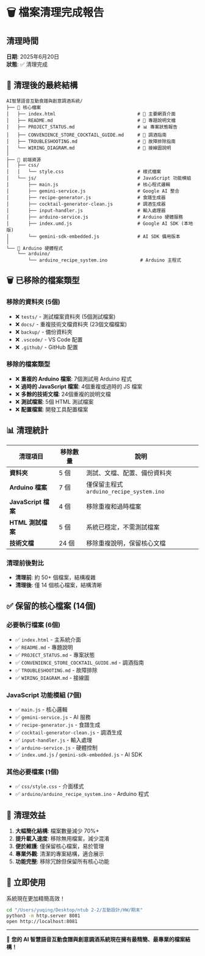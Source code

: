 # 🗑️ 檔案清理完成報告

## 清理時間
**日期**: 2025年6月20日  
**狀態**: ✅ 清理完成

## 📁 清理後的最終結構

```
AI智慧語音互動食譜與創意調酒系統/
├── 📄 核心檔案
│   ├── index.html                              # 🍳 主要網頁介面
│   ├── README.md                               # 📖 專題說明文檔
│   ├── PROJECT_STATUS.md                       # 📊 專案狀態報告
│   ├── CONVENIENCE_STORE_COCKTAIL_GUIDE.md     # 🍹 調酒指南
│   ├── TROUBLESHOOTING.md                      # 🔧 故障排除指南
│   └── WIRING_DIAGRAM.md                       # 🔌 接線圖說明
│
├── 🎨 前端資源
│   ├── css/
│   │   └── style.css                           # 樣式檔案
│   └── js/                                     # JavaScript 功能模組
│       ├── main.js                             # 核心程式邏輯
│       ├── gemini-service.js                   # Google AI 整合
│       ├── recipe-generator.js                 # 食譜生成器
│       ├── cocktail-generator-clean.js         # 調酒生成器
│       ├── input-handler.js                    # 輸入處理器
│       ├── arduino-service.js                  # Arduino 硬體服務
│       ├── index.umd.js                        # Google AI SDK (本地版)
│       └── gemini-sdk-embedded.js              # AI SDK 備用版本
│
└── 🤖 Arduino 硬體程式
    └── arduino/
        └── arduino_recipe_system.ino            # Arduino 主程式
```

## 🗑️ 已移除的檔案類型

### 移除的資料夾 (5個)
- ❌ `tests/` - 測試檔案資料夾 (5個測試檔案)
- ❌ `docs/` - 重複技術文檔資料夾 (23個文檔檔案)
- ❌ `backup/` - 備份資料夾
- ❌ `.vscode/` - VS Code 配置
- ❌ `.github/` - GitHub 配置

### 移除的檔案類型
- ❌ **重複的 Arduino 檔案**: 7個測試用 Arduino 程式
- ❌ **過時的 JavaScript 檔案**: 4個重複或過時的 JS 檔案
- ❌ **多餘的技術文檔**: 24個重複的說明文檔
- ❌ **測試檔案**: 5個 HTML 測試檔案
- ❌ **配置檔案**: 開發工具配置檔案

## 📊 清理統計

| 清理項目 | 移除數量 | 說明 |
|----------|----------|------|
| **資料夾** | 5 個 | 測試、文檔、配置、備份資料夾 |
| **Arduino 檔案** | 7 個 | 僅保留主程式 `arduino_recipe_system.ino` |
| **JavaScript 檔案** | 4 個 | 移除重複和過時檔案 |
| **HTML 測試檔案** | 5 個 | 系統已穩定，不需測試檔案 |
| **技術文檔** | 24 個 | 移除重複說明，保留核心文檔 |

### 清理前後對比
- **清理前**: 約 50+ 個檔案，結構複雜
- **清理後**: 僅 14 個核心檔案，結構清晰

## ✅ 保留的核心檔案 (14個)

### 必要執行檔案 (6個)
- ✅ `index.html` - 主系統介面
- ✅ `README.md` - 專題說明
- ✅ `PROJECT_STATUS.md` - 專案狀態
- ✅ `CONVENIENCE_STORE_COCKTAIL_GUIDE.md` - 調酒指南
- ✅ `TROUBLESHOOTING.md` - 故障排除
- ✅ `WIRING_DIAGRAM.md` - 接線圖

### JavaScript 功能模組 (7個)
- ✅ `main.js` - 核心邏輯
- ✅ `gemini-service.js` - AI 服務
- ✅ `recipe-generator.js` - 食譜生成
- ✅ `cocktail-generator-clean.js` - 調酒生成
- ✅ `input-handler.js` - 輸入處理
- ✅ `arduino-service.js` - 硬體控制
- ✅ `index.umd.js` / `gemini-sdk-embedded.js` - AI SDK

### 其他必要檔案 (1個)
- ✅ `css/style.css` - 介面樣式
- ✅ `arduino/arduino_recipe_system.ino` - Arduino 程式

## 🚀 清理效益

1. **大幅簡化結構**: 檔案數量減少 70%+
2. **提升載入速度**: 移除無用檔案，減少混淆
3. **便於維護**: 僅保留核心檔案，易於管理
4. **專業外觀**: 清潔的專案結構，適合展示
5. **功能完整**: 移除冗餘但保留所有核心功能

## 🎯 立即使用

系統現在更加精簡高效！

```bash
cd "/Users/yuqing/Desktop/ntub 2-2/互動設計/HW/期末"
python3 -m http.server 8081
open http://localhost:8081
```

---

🎉 **您的 AI 智慧語音互動食譜與創意調酒系統現在擁有最精簡、最專業的檔案結構！**
